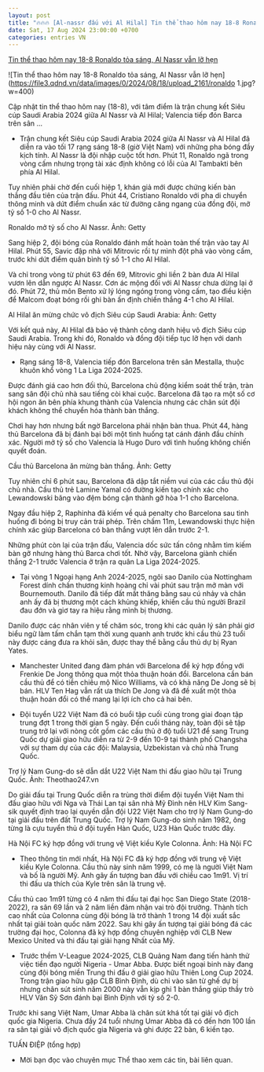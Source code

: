 ```yaml
---
layout: post
title: "🔥🔥🔥 [Al-nassr đấu với Al Hilal] Tin thể thao hôm nay 18-8 Ronaldo tỏa sáng, Al Nassr vẫn lỡ hẹn"
date: Sat, 17 Aug 2024 23:00:00 +0700
categories: entries VN
---
```

[Tin thể thao hôm nay 18-8 Ronaldo tỏa sáng, Al Nassr vẫn lỡ hẹn](https://www.qdnd.vn/the-thao/quoc-te/tin-the-thao-hom-nay-18-8-ronaldo-toa-sang-al-nassr-van-lo-hen-voi-danh-hieu-vo-dich-sieu-cup-saudi-arabia-789944)

![Tin thể thao hôm nay 18-8 Ronaldo tỏa sáng, Al Nassr vẫn lỡ hẹn](https://file3.qdnd.vn/data/images/0/2024/08/18/upload_2161/ronaldo 1.jpg?w=400)

Cập nhật tin thể thao hôm nay (18-8), với tâm điểm là trận chung kết Siêu cúp Saudi Arabia 2024 giữa Al Nassr và Al Hilal; Valencia tiếp đón Barca trên sân ...

* Trận chung kết Siêu cúp Saudi Arabia 2024 giữa Al Nassr và Al Hilal đã diễn ra vào tối 17 rạng sáng 18-8 (giờ Việt Nam) với những pha bóng đầy kịch tính. Al Nassr là đội nhập cuộc tốt hơn. Phút 11, Ronaldo ngã trong vòng cấm nhưng trọng tài xác định không có lỗi của Al Tambakti bên phía Al Hilal.

Tuy nhiên phải chờ đến cuối hiệp 1, khán giả mới được chứng kiến bàn thắng đầu tiên của trận đấu. Phút 44, Cristiano Ronaldo với pha di chuyển thông minh và dứt điểm chuẩn xác từ đường căng ngang của đồng đội, mở tỷ số 1-0 cho Al Nassr.

Ronaldo mở tỷ số cho Al Nassr. Ảnh: Getty

Sang hiệp 2, đội bóng của Ronaldo đánh mất hoàn toàn thế trận vào tay Al Hilal. Phút 55, Savic đập nhả với Mitrovic rồi tự mình đột phá vào vòng cấm, trước khi dứt điểm quân bình tỷ số 1-1 cho Al Hilal.

Và chỉ trong vòng từ phút 63 đến 69, Mitrovic ghi liền 2 bàn đưa Al Hilal vươn lên dẫn ngược Al Nassr. Cơn ác mộng đối với Al Nassr chưa dừng lại ở đó. Phút 72, thủ môn Bento xử lý lóng ngóng trong vòng cấm, tạo điều kiện để Malcom đoạt bóng rồi ghi bàn ấn định chiến thắng 4-1 cho Al Hilal.

Al Hilal ăn mừng chức vô địch Siêu cúp Saudi Arabia: Ảnh: Getty

Với kết quả này, Al Hilal đã bảo vệ thành công danh hiệu vô địch Siêu cúp Saudi Arabia. Trong khi đó, Ronaldo và đồng đội tiếp tục lỡ hẹn với danh hiệu này cùng với Al Nassr.

* Rạng sáng 18-8, Valencia tiếp đón Barcelona trên sân Mestalla, thuộc khuôn khổ vòng 1 La Liga 2024-2025.

Được đánh giá cao hơn đối thủ, Barcelona chủ động kiểm soát thế trận, tràn sang sân đội chủ nhà sau tiếng còi khai cuộc. Barcelona đã tạo ra một số cơ hội ngon ăn bên phía khung thành của Valencia nhưng các chân sút đội khách không thể chuyển hóa thành bàn thắng.

Chơi hay hơn nhưng bất ngờ Barcelona phải nhận bàn thua. Phút 44, hàng thủ Barcelona đã bị đánh bại bởi một tình huống tạt cánh đánh đầu chính xác. Người mở tỷ số cho Valencia là Hugo Duro với tình huống không chiến quyết đoán.

Cầu thủ Barcelona ăn mừng bàn thắng. Ảnh: Getty

Tuy nhiên chỉ 6 phút sau, Barcelona đã dập tắt niềm vui của các cầu thủ đội chủ nhà. Cầu thủ trẻ Lamine Yamal có đường kiến tạo chính xác cho Lewandowski băng vào đệm bóng cận thành gỡ hòa 1-1 cho Barcelona.

Ngay đầu hiệp 2, Raphinha đã kiếm về quả penalty cho Barcelona sau tình huống đi bóng bị truy cản trái phép. Trên chấm 11m, Lewandowski thực hiện chính xác giúp Barcelona có bàn thắng vượt lên dẫn trước 2-1.

Những phút còn lại của trận đấu, Valencia dốc sức tấn công nhằm tìm kiếm bàn gỡ nhưng hàng thủ Barca chơi tốt. Nhờ vậy, Barcelona giành chiến thắng 2-1 trước Valencia ở trận ra quân La Liga 2024-2025.

* Tại vòng 1 Ngoại hạng Anh 2024-2025, ngôi sao Danilo của Nottingham Forest dính chấn thương kinh hoàng chỉ vài phút sau trận mở màn với Bournemouth. Danilo đã tiếp đất mất thăng bằng sau cú nhảy và chân anh ấy đã bị thương một cách khủng khiếp, khiến cầu thủ người Brazil đau đớn và giơ tay ra hiệu rằng mình bị thương.

Danilo được các nhân viên y tế chăm sóc, trong khi các quản lý sân phải giơ biểu ngữ làm tấm chắn tạm thời xung quanh anh trước khi cầu thủ 23 tuổi này được cáng đưa ra khỏi sân, được thay thế bằng cầu thủ dự bị Ryan Yates.

* Manchester United đang đàm phán với Barcelona để ký hợp đồng với Frenkie De Jong thông qua một thỏa thuận hoán đổi. Barcelona cần bán cầu thủ để có tiền chiêu mộ Nico Williams, và có khả năng De Jong sẽ bị bán. HLV Ten Hag vẫn rất ưa thích De Jong và đã đề xuất một thỏa thuận hoán đổi có thể mang lại lợi ích cho cả hai bên.

* Đội tuyển U22 Việt Nam đã có buổi tập cuối cùng trong giai đoạn tập trung đợt 1 trong thời gian 5 ngày. Đến cuối tháng này, toàn đội sẽ tập trung trở lại với nòng cốt gồm các cầu thủ ở độ tuổi U21 để sang Trung Quốc dự giải giao hữu diễn ra từ 2-9 đến 10-9 tại thành phố Changsha với sự tham dự của các đội: Malaysia, Uzbekistan và chủ nhà Trung Quốc.

Trợ lý Nam Gung-do sẽ dẫn dắt U22 Việt Nam thi đấu giao hữu tại Trung Quốc. Ảnh: Theothao247.vn

Do giải đấu tại Trung Quốc diễn ra trùng thời điểm đội tuyển Việt Nam thi đấu giao hữu với Nga và Thái Lan tại sân nhà Mỹ Đình nên HLV Kim Sang-sik quyết định trao lại quyền dẫn đội U22 Việt Nam cho trợ lý Nam Gung-do tại giải đấu trên đất Trung Quốc. Trợ lý Nam Gung-do sinh năm 1982, ông từng là cựu tuyển thủ ở đội tuyển Hàn Quốc, U23 Hàn Quốc trước đây.

Hà Nội FC ký hợp đồng với trung vệ Việt kiều Kyle Colonna. Ảnh: Hà Nội FC

* Theo thông tin mới nhất, Hà Nội FC đã ký hợp đồng với trung vệ Việt kiều Kyle Colonna. Cầu thủ này sinh năm 1999, có mẹ là người Việt Nam và bố là người Mỹ. Anh gây ấn tượng ban đầu với chiều cao 1m91. Vị trí thi đấu ưa thích của Kyle trên sân là trung vệ.

Cầu thủ cao 1m91 từng có 4 năm thi đấu tại đại học San Diego State (2018-2022), ra sân 69 lần và 2 năm liền đảm nhận vai trò đội trưởng. Thành tích cao nhất của Colonna cùng đội bóng là trở thành 1 trong 14 đội xuất sắc nhất tại giải toàn quốc năm 2022. Sau khi gây ấn tượng tại giải bóng đá các trường đại học, Colonna đã ký hợp đồng chuyên nghiệp với CLB New Mexico United và thi đấu tại giải hạng Nhất của Mỹ.

* Trước thềm V-League 2024-2025, CLB Quảng Nam đang tiến hành thử việc tiền đạo người Nigeria - Umar Abba. Được biết ngoại binh này đang cùng đội bóng miền Trung thi đấu ở giải giao hữu Thiên Long Cup 2024. Trong trận giao hữu gặp CLB Bình Định, dù chỉ vào sân từ ghế dự bị nhưng chân sút sinh năm 2000 này vẫn kịp ghi 1 bàn thắng giúp thầy trò HLV Văn Sỹ Sơn đánh bại Bình Định với tỷ số 2-0.

Trước khi sang Việt Nam, Umar Abba là chân sút khá tốt tại giải vô địch quốc gia Nigeria. Chưa đầy 24 tuổi nhưng Umar Abba đã có đến hơn 100 lần ra sân tại giải vô địch quốc gia Nigeria và ghi được 22 bàn, 6 kiến tạo.

TUẤN ĐIỆP (tổng hợp)

* Mời bạn đọc vào chuyên mục Thể thao xem các tin, bài liên quan.

